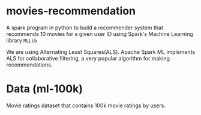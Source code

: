 # movies-recommendation
A spark program in python to build a recommender system  that recommends 10 movies for a given user ID using Spark's Machine Learning library ```MLLib```

We are using Alternating Least Squares(ALS). Apache Spark ML implements ALS for collaborative filtering, a very popular algorithm for making recommendations.
# Data (ml-100k)
Movie ratings dataset that contains 100k movie ratings by users.
